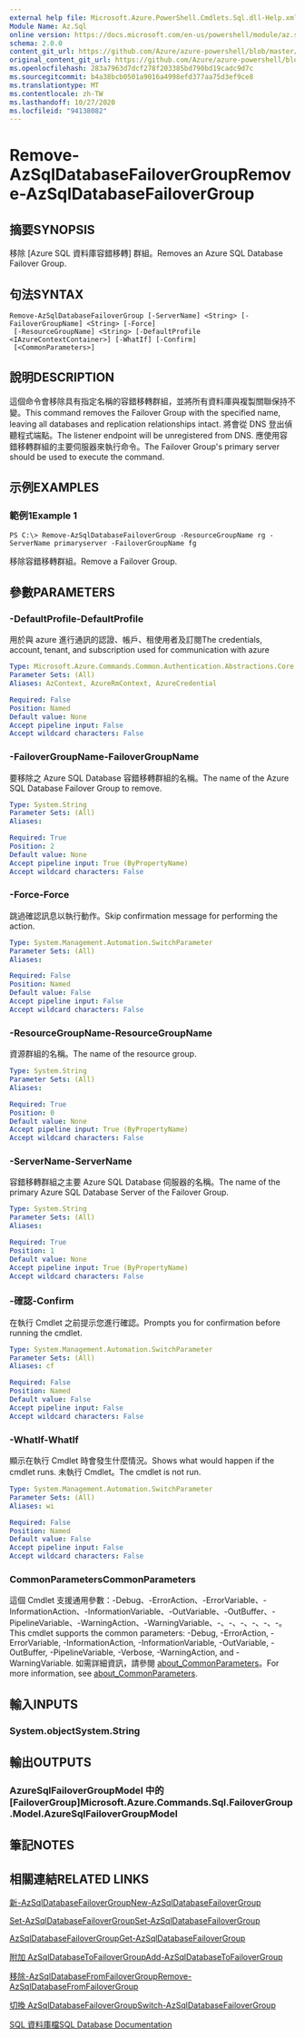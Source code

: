 ```yaml
---
external help file: Microsoft.Azure.PowerShell.Cmdlets.Sql.dll-Help.xml
Module Name: Az.Sql
online version: https://docs.microsoft.com/en-us/powershell/module/az.sql/remove-azsqldatabasefailovergroup
schema: 2.0.0
content_git_url: https://github.com/Azure/azure-powershell/blob/master/src/Sql/Sql/help/Remove-AzSqlDatabaseFailoverGroup.md
original_content_git_url: https://github.com/Azure/azure-powershell/blob/master/src/Sql/Sql/help/Remove-AzSqlDatabaseFailoverGroup.md
ms.openlocfilehash: 283a7963d7dcf278f203385bd790bd19cadc9d7c
ms.sourcegitcommit: b4a38bcb0501a9016a4998efd377aa75d3ef9ce8
ms.translationtype: MT
ms.contentlocale: zh-TW
ms.lasthandoff: 10/27/2020
ms.locfileid: "94138082"
---
```

# <span data-ttu-id="4f034-101">Remove-AzSqlDatabaseFailoverGroup</span><span class="sxs-lookup"><span data-stu-id="4f034-101">Remove-AzSqlDatabaseFailoverGroup</span></span>

## <span data-ttu-id="4f034-102">摘要</span><span class="sxs-lookup"><span data-stu-id="4f034-102">SYNOPSIS</span></span>
<span data-ttu-id="4f034-103">移除 [Azure SQL 資料庫容錯移轉] 群組。</span><span class="sxs-lookup"><span data-stu-id="4f034-103">Removes an Azure SQL Database Failover Group.</span></span>

## <span data-ttu-id="4f034-104">句法</span><span class="sxs-lookup"><span data-stu-id="4f034-104">SYNTAX</span></span>

```
Remove-AzSqlDatabaseFailoverGroup [-ServerName] <String> [-FailoverGroupName] <String> [-Force]
 [-ResourceGroupName] <String> [-DefaultProfile <IAzureContextContainer>] [-WhatIf] [-Confirm]
 [<CommonParameters>]
```

## <span data-ttu-id="4f034-105">說明</span><span class="sxs-lookup"><span data-stu-id="4f034-105">DESCRIPTION</span></span>
<span data-ttu-id="4f034-106">這個命令會移除具有指定名稱的容錯移轉群組，並將所有資料庫與複製關聯保持不變。</span><span class="sxs-lookup"><span data-stu-id="4f034-106">This command removes the Failover Group with the specified name, leaving all databases and replication relationships intact.</span></span> <span data-ttu-id="4f034-107">將會從 DNS 登出偵聽程式端點。</span><span class="sxs-lookup"><span data-stu-id="4f034-107">The listener endpoint will be unregistered from DNS.</span></span>
<span data-ttu-id="4f034-108">應使用容錯移轉群組的主要伺服器來執行命令。</span><span class="sxs-lookup"><span data-stu-id="4f034-108">The Failover Group's primary server should be used to execute the command.</span></span>

## <span data-ttu-id="4f034-109">示例</span><span class="sxs-lookup"><span data-stu-id="4f034-109">EXAMPLES</span></span>

### <span data-ttu-id="4f034-110">範例1</span><span class="sxs-lookup"><span data-stu-id="4f034-110">Example 1</span></span>
```
PS C:\> Remove-AzSqlDatabaseFailoverGroup -ResourceGroupName rg -ServerName primaryserver -FailoverGroupName fg
```

<span data-ttu-id="4f034-111">移除容錯移轉群組。</span><span class="sxs-lookup"><span data-stu-id="4f034-111">Remove a Failover Group.</span></span>

## <span data-ttu-id="4f034-112">參數</span><span class="sxs-lookup"><span data-stu-id="4f034-112">PARAMETERS</span></span>

### <span data-ttu-id="4f034-113">-DefaultProfile</span><span class="sxs-lookup"><span data-stu-id="4f034-113">-DefaultProfile</span></span>
<span data-ttu-id="4f034-114">用於與 azure 進行通訊的認證、帳戶、租使用者及訂閱</span><span class="sxs-lookup"><span data-stu-id="4f034-114">The credentials, account, tenant, and subscription used for communication with azure</span></span>

```yaml
Type: Microsoft.Azure.Commands.Common.Authentication.Abstractions.Core.IAzureContextContainer
Parameter Sets: (All)
Aliases: AzContext, AzureRmContext, AzureCredential

Required: False
Position: Named
Default value: None
Accept pipeline input: False
Accept wildcard characters: False
```

### <span data-ttu-id="4f034-115">-FailoverGroupName</span><span class="sxs-lookup"><span data-stu-id="4f034-115">-FailoverGroupName</span></span>
<span data-ttu-id="4f034-116">要移除之 Azure SQL Database 容錯移轉群組的名稱。</span><span class="sxs-lookup"><span data-stu-id="4f034-116">The name of the Azure SQL Database Failover Group to remove.</span></span>

```yaml
Type: System.String
Parameter Sets: (All)
Aliases:

Required: True
Position: 2
Default value: None
Accept pipeline input: True (ByPropertyName)
Accept wildcard characters: False
```

### <span data-ttu-id="4f034-117">-Force</span><span class="sxs-lookup"><span data-stu-id="4f034-117">-Force</span></span>
<span data-ttu-id="4f034-118">跳過確認訊息以執行動作。</span><span class="sxs-lookup"><span data-stu-id="4f034-118">Skip confirmation message for performing the action.</span></span>

```yaml
Type: System.Management.Automation.SwitchParameter
Parameter Sets: (All)
Aliases:

Required: False
Position: Named
Default value: False
Accept pipeline input: False
Accept wildcard characters: False
```

### <span data-ttu-id="4f034-119">-ResourceGroupName</span><span class="sxs-lookup"><span data-stu-id="4f034-119">-ResourceGroupName</span></span>
<span data-ttu-id="4f034-120">資源群組的名稱。</span><span class="sxs-lookup"><span data-stu-id="4f034-120">The name of the resource group.</span></span>

```yaml
Type: System.String
Parameter Sets: (All)
Aliases:

Required: True
Position: 0
Default value: None
Accept pipeline input: True (ByPropertyName)
Accept wildcard characters: False
```

### <span data-ttu-id="4f034-121">-ServerName</span><span class="sxs-lookup"><span data-stu-id="4f034-121">-ServerName</span></span>
<span data-ttu-id="4f034-122">容錯移轉群組之主要 Azure SQL Database 伺服器的名稱。</span><span class="sxs-lookup"><span data-stu-id="4f034-122">The name of the primary Azure SQL Database Server of the Failover Group.</span></span>

```yaml
Type: System.String
Parameter Sets: (All)
Aliases:

Required: True
Position: 1
Default value: None
Accept pipeline input: True (ByPropertyName)
Accept wildcard characters: False
```

### <span data-ttu-id="4f034-123">-確認</span><span class="sxs-lookup"><span data-stu-id="4f034-123">-Confirm</span></span>
<span data-ttu-id="4f034-124">在執行 Cmdlet 之前提示您進行確認。</span><span class="sxs-lookup"><span data-stu-id="4f034-124">Prompts you for confirmation before running the cmdlet.</span></span>

```yaml
Type: System.Management.Automation.SwitchParameter
Parameter Sets: (All)
Aliases: cf

Required: False
Position: Named
Default value: False
Accept pipeline input: False
Accept wildcard characters: False
```

### <span data-ttu-id="4f034-125">-WhatIf</span><span class="sxs-lookup"><span data-stu-id="4f034-125">-WhatIf</span></span>
<span data-ttu-id="4f034-126">顯示在執行 Cmdlet 時會發生什麼情況。</span><span class="sxs-lookup"><span data-stu-id="4f034-126">Shows what would happen if the cmdlet runs.</span></span>
<span data-ttu-id="4f034-127">未執行 Cmdlet。</span><span class="sxs-lookup"><span data-stu-id="4f034-127">The cmdlet is not run.</span></span>

```yaml
Type: System.Management.Automation.SwitchParameter
Parameter Sets: (All)
Aliases: wi

Required: False
Position: Named
Default value: False
Accept pipeline input: False
Accept wildcard characters: False
```

### <span data-ttu-id="4f034-128">CommonParameters</span><span class="sxs-lookup"><span data-stu-id="4f034-128">CommonParameters</span></span>
<span data-ttu-id="4f034-129">這個 Cmdlet 支援通用參數：-Debug、-ErrorAction、-ErrorVariable、-InformationAction、-InformationVariable、-OutVariable、-OutBuffer、-PipelineVariable、-WarningAction、-WarningVariable、-、-、-、-、-、-。</span><span class="sxs-lookup"><span data-stu-id="4f034-129">This cmdlet supports the common parameters: -Debug, -ErrorAction, -ErrorVariable, -InformationAction, -InformationVariable, -OutVariable, -OutBuffer, -PipelineVariable, -Verbose, -WarningAction, and -WarningVariable.</span></span> <span data-ttu-id="4f034-130">如需詳細資訊，請參閱 [about_CommonParameters](http://go.microsoft.com/fwlink/?LinkID=113216)。</span><span class="sxs-lookup"><span data-stu-id="4f034-130">For more information, see [about_CommonParameters](http://go.microsoft.com/fwlink/?LinkID=113216).</span></span>

## <span data-ttu-id="4f034-131">輸入</span><span class="sxs-lookup"><span data-stu-id="4f034-131">INPUTS</span></span>

### <span data-ttu-id="4f034-132">System.object</span><span class="sxs-lookup"><span data-stu-id="4f034-132">System.String</span></span>

## <span data-ttu-id="4f034-133">輸出</span><span class="sxs-lookup"><span data-stu-id="4f034-133">OUTPUTS</span></span>

### <span data-ttu-id="4f034-134">AzureSqlFailoverGroupModel 中的 [FailoverGroup]</span><span class="sxs-lookup"><span data-stu-id="4f034-134">Microsoft.Azure.Commands.Sql.FailoverGroup.Model.AzureSqlFailoverGroupModel</span></span>

## <span data-ttu-id="4f034-135">筆記</span><span class="sxs-lookup"><span data-stu-id="4f034-135">NOTES</span></span>

## <span data-ttu-id="4f034-136">相關連結</span><span class="sxs-lookup"><span data-stu-id="4f034-136">RELATED LINKS</span></span>

[<span data-ttu-id="4f034-137">新-AzSqlDatabaseFailoverGroup</span><span class="sxs-lookup"><span data-stu-id="4f034-137">New-AzSqlDatabaseFailoverGroup</span></span>](./New-AzSqlDatabaseFailoverGroup.md)

[<span data-ttu-id="4f034-138">Set-AzSqlDatabaseFailoverGroup</span><span class="sxs-lookup"><span data-stu-id="4f034-138">Set-AzSqlDatabaseFailoverGroup</span></span>](./Set-AzSqlDatabaseFailoverGroup.md)

[<span data-ttu-id="4f034-139">AzSqlDatabaseFailoverGroup</span><span class="sxs-lookup"><span data-stu-id="4f034-139">Get-AzSqlDatabaseFailoverGroup</span></span>](./Get-AzSqlDatabaseFailoverGroup.md)

[<span data-ttu-id="4f034-140">附加 AzSqlDatabaseToFailoverGroup</span><span class="sxs-lookup"><span data-stu-id="4f034-140">Add-AzSqlDatabaseToFailoverGroup</span></span>](./Add-AzSqlDatabaseToFailoverGroup.md)

[<span data-ttu-id="4f034-141">移除-AzSqlDatabaseFromFailoverGroup</span><span class="sxs-lookup"><span data-stu-id="4f034-141">Remove-AzSqlDatabaseFromFailoverGroup</span></span>](./Remove-AzSqlDatabaseFromFailoverGroup.md)

[<span data-ttu-id="4f034-142">切換 AzSqlDatabaseFailoverGroup</span><span class="sxs-lookup"><span data-stu-id="4f034-142">Switch-AzSqlDatabaseFailoverGroup</span></span>](./Switch-AzSqlDatabaseFailoverGroup.md)

[<span data-ttu-id="4f034-143">SQL 資料庫檔</span><span class="sxs-lookup"><span data-stu-id="4f034-143">SQL Database Documentation</span></span>](https://docs.microsoft.com/azure/sql-database/)
